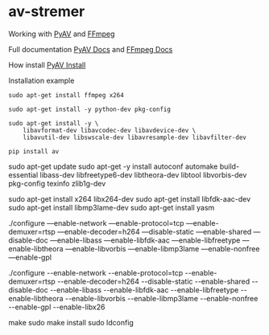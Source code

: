 # av-stremer

Working with [PyAV](https://github.com/mikeboers/PyAV) and [FFmpeg](https://github.com/FFmpeg/FFmpeg)

Full documentation [PyAV Docs](http://mikeboers.github.io/PyAV/index.html) and [FFmpeg Docs](http://ffmpeg.org/documentation.html)

How install [PyAV Install](http://mikeboers.github.io/PyAV/installation.html)

Installation example

    sudo apt-get install ffmpeg x264
    
    sudo apt-get install -y python-dev pkg-config
    
    sudo apt-get install -y \
        libavformat-dev libavcodec-dev libavdevice-dev \
        libavutil-dev libswscale-dev libavresample-dev libavfilter-dev
    
    pip install av


sudo apt-get update
sudo apt-get -y install autoconf automake build-essential libass-dev libfreetype6-dev libtheora-dev libtool libvorbis-dev pkg-config texinfo zlib1g-dev 

sudo apt-get install x264 libx264-dev
sudo apt-get install libfdk-aac-dev
sudo apt-get install libmp3lame-dev
sudo apt-get install yasm

./configure —enable-network —enable-protocol=tcp —enable-demuxer=rtsp —enable-decoder=h264 —disable-static —enable-shared —disable-doc —enable-libass —enable-libfdk-aac —enable-libfreetype —enable-libtheora —enable-libvorbis —enable-libmp3lame —enable-nonfree —enable-gpl

./configure --enable-network --enable-protocol=tcp --enable-demuxer=rtsp --enable-decoder=h264 --disable-static --enable-shared --disable-doc --enable-libass --enable-libfdk-aac --enable-libfreetype --enable-libtheora --enable-libvorbis --enable-libmp3lame --enable-nonfree --enable-gpl --enable-libx26

make
sudo make install
sudo ldconfig
